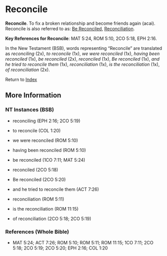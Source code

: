 # Reconcile
**Reconcile**. 
To fix a broken relationship and become friends again (acai). 
Reconcile is also referred to as: 
[Be Reconciled](Reconciled.md), [Reconciliation](Reconciliation.md). 


**Key References for Reconcile**: 
MAT 5:24, ROM 5:10, 2CO 5:18, EPH 2:16. 




In the New Testament (BSB), words representing “Reconcile” are translated as 
*reconciling* (2x), *to reconcile* (1x), *we were reconciled* (1x), *having been reconciled* (1x), *be reconciled* (2x), *reconciled* (1x), *Be reconciled* (1x), *and he tried to reconcile them* (1x), *reconciliation* (1x), *is the reconciliation* (1x), *of reconciliation* (2x). 


Return to [Index](00-Index.md)

## More Information

### NT Instances (BSB)

* reconciling (EPH 2:16; 2CO 5:19)

* to reconcile (COL 1:20)

* we were reconciled (ROM 5:10)

* having been reconciled (ROM 5:10)

* be reconciled (1CO 7:11; MAT 5:24)

* reconciled (2CO 5:18)

* Be reconciled (2CO 5:20)

* and he tried to reconcile them (ACT 7:26)

* reconciliation (ROM 5:11)

* is the reconciliation (ROM 11:15)

* of reconciliation (2CO 5:18; 2CO 5:19)



### References (Whole Bible)

* MAT 5:24; ACT 7:26; ROM 5:10; ROM 5:11; ROM 11:15; 1CO 7:11; 2CO 5:18; 2CO 5:19; 2CO 5:20; EPH 2:16; COL 1:20



